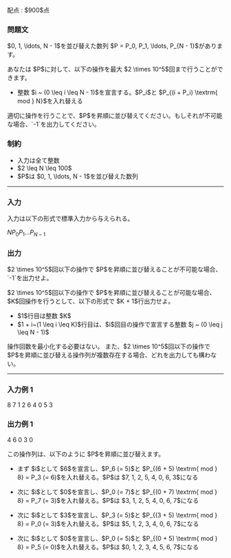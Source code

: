 
<div>

<span>

<span>

<p>
配点 : $900$点
</p>

<div>

<section>

### **問題文**

<p>
$0, 1, \ldots, N - 1$を並び替えた数列 $P = P_0, P_1, \ldots, P_{N - 1}$があります。
</p>

<p>
あなたは $P$に対して、以下の操作を最大 $2 \times 10^5$回まで行うことができます。
</p>

<ul>

<li>
整数 $i ~ (0 \leq i \leq N - 1)$を宣言する。$P_i$と $P_{(i + P_i) \textrm{ mod } N}$を入れ替える
</li>

</ul>

<p>
適切に操作を行うことで、$P$を昇順に並び替えてください。もしそれが不可能な場合、`-1`を出力してください。
</p>

</section>

</div>

<div>

<section>

### **制約**

<ul>

<li>
入力は全て整数
</li>

<li>
$2 \leq N \leq 100$
</li>

<li>
$P$は $0, 1, \ldots, N - 1$を並び替えた数列
</li>

</ul>

</section>

</div>

---

<div>

<div>

<section>

### **入力**

<p>
入力は以下の形式で標準入力から与えられる。
</p>

<div>

$N$$P_0$$P_1$$\ldots$$P_{N - 1}$
</div>

</section>

</div>

<div>

<section>

### **出力**

<p>
$2 \times 10^5$回以下の操作で $P$を昇順に並び替えることが不可能な場合、`-1`を出力せよ。
</p>

<p>
$2 \times 10^5$回以下の操作で $P$を昇順に並び替えることが可能な場合、$K$回操作を行うとして、以下の形式で $K + 1$行出力せよ。
</p>

<ul>

<li>
$1$行目は整数 $K$
</li>

<li>
$1 + i~(1 \leq i \leq K)$行目は、$i$回目の操作で宣言する整数 $j ~ (0 \leq j \leq N - 1)$
</li>

</ul>

<p>
操作回数を最小化する必要はない。
また、$2 \times 10^5$回以下の操作で $P$を昇順に並び替える操作列が複数存在する場合、どれを出力しても構わない。
</p>

</section>

</div>

</div>

---

<div>

<section>

### **入力例 1**

<div>

8
7 1 2 6 4 0 5 3

</div>

</section>

</div>

<div>

<section>

### **出力例 1**

<div>

4
6
0
3
0

</div>

<p>
この操作列は、以下のように $P$を昇順に並び替えます。
</p>

<ul>

<li>

<p>
まず $i$として $6$を宣言し、$P_6 (= 5)$と $P_{(6 + 5) \textrm{ mod } 8} = P_3 (= 6)$を入れ替える。$P$は $7, 1, 2, 5, 4, 0, 6, 3$になる
</p>

</li>

<li>

<p>
次に $i$として $0$を宣言し、$P_0 (= 7)$と $P_{(0 + 7) \textrm{ mod } 8} = P_7 (= 3)$を入れ替える。$P$は $3, 1, 2, 5, 4, 0, 6, 7$になる
</p>

</li>

<li>

<p>
次に $i$として $3$を宣言し、$P_3 (= 5)$と $P_{(3 + 5) \textrm{ mod } 8} = P_0 (= 3)$を入れ替える。$P$は $5, 1, 2, 3, 4, 0, 6, 7$になる
</p>

</li>

<li>

<p>
次に $i$として $0$を宣言し、$P_0 (= 5)$と $P_{(0 + 5) \textrm{ mod } 8} = P_5 (= 0)$を入れ替える。$P$は $0, 1, 2, 3, 4, 5, 6, 7$になる
</p>

</li>

</ul>

</section>

</div>

</span>

</span>

</div>
